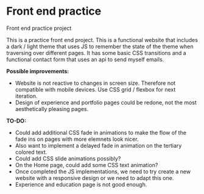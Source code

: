 # Front end practice

Front end practice project

This is a practice front end project. This is a functional website that includes a dark / light theme that uses JS to remember the state of the theme when traversing over different pages. It has some basic CSS transitions and a functional contact form that uses an api to send myself emails.

**Possible improvements:**
* Website is not reactive to changes in screen size. Therefore not compatible with mobile devices. Use CSS grid / flexbox for next iteration.
* Design of experience and portfolio pages could be redone, not the most aesthetically pleasing pages.


**TO-DO:**
* Could add additional CSS fade in animations to make the flow of the fade ins on pages with more elemnets look nicer.
* Also want to implement a delayed fade in animation on the tertiary colored text.
* Could add CSS slide animations possibly?
* On the Home page, could add some CSS text animation?
* Once completed the JS implementations, we need to try create a new website with a responsive design or we need to adapt this one.
* Experience and education page is not good enough.